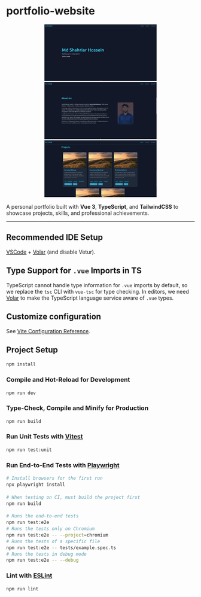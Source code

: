 # portfolio-website

<div align="center">
  <img src="docs/images/2025-05-18_15-26.png" alt="Homepage Screenshot" width="300" />
  <img src="docs/images/2025-05-18_15-27.png" alt="About Section" width="300" />
  <img src="docs/images/2025-05-18_15-27_1.png" alt="Projects Section" width="300" />
</div>
<!-- ![Homepage Screenshot](docs/images/2025-05-18_15-26.png)
![About Section](docs/images/2025-05-18_15-27.png)
![Projects Section](docs/images/2025-05-18_15-27_1.png) -->

A personal portfolio built with **Vue 3**, **TypeScript**, and **TailwindCSS** to showcase projects, skills, and professional achievements.

---

## Recommended IDE Setup

[VSCode](https://code.visualstudio.com/) + [Volar](https://marketplace.visualstudio.com/items?itemName=Vue.volar) (and disable Vetur).

## Type Support for `.vue` Imports in TS

TypeScript cannot handle type information for `.vue` imports by default, so we replace the `tsc` CLI with `vue-tsc` for type checking. In editors, we need [Volar](https://marketplace.visualstudio.com/items?itemName=Vue.volar) to make the TypeScript language service aware of `.vue` types.

## Customize configuration

See [Vite Configuration Reference](https://vite.dev/config/).

## Project Setup

```sh
npm install
```

### Compile and Hot-Reload for Development

```sh
npm run dev
```

### Type-Check, Compile and Minify for Production

```sh
npm run build
```

### Run Unit Tests with [Vitest](https://vitest.dev/)

```sh
npm run test:unit
```

### Run End-to-End Tests with [Playwright](https://playwright.dev)

```sh
# Install browsers for the first run
npx playwright install

# When testing on CI, must build the project first
npm run build

# Runs the end-to-end tests
npm run test:e2e
# Runs the tests only on Chromium
npm run test:e2e -- --project=chromium
# Runs the tests of a specific file
npm run test:e2e -- tests/example.spec.ts
# Runs the tests in debug mode
npm run test:e2e -- --debug
```

### Lint with [ESLint](https://eslint.org/)

```sh
npm run lint
```
